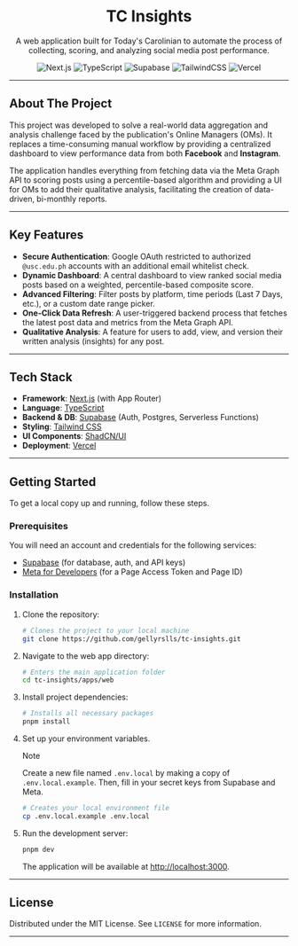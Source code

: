 <div align="center">

  <h1>TC Insights</h1>

  <p>
    A web application built for Today's Carolinian to automate the process of collecting, scoring, and analyzing social media post performance.
  </p>

  <!-- Tech Stack Badges -->
  <p>
    <img src="https://img.shields.io/badge/next.js-000000?style=for-the-badge&logo=nextdotjs&logoColor=white" alt="Next.js"/>
    <img src="https://img.shields.io/badge/typescript-%23007ACC.svg?style=for-the-badge&logo=typescript&logoColor=white" alt="TypeScript"/>
    <img src="https://img.shields.io/badge/Supabase-3ECF8E?style=for-the-badge&logo=supabase&logoColor=white" alt="Supabase"/>
    <img src="https://img.shields.io/badge/tailwindcss-%2338B2AC.svg?style=for-the-badge&logo=tailwind-css&logoColor=white" alt="TailwindCSS"/>
    <img src="https://img.shields.io/badge/vercel-%23000000.svg?style=for-the-badge&logo=vercel&logoColor=white" alt="Vercel"/>
  </p>
</div>

---
## About The Project

This project was developed to solve a real-world data aggregation and analysis challenge faced by the publication's Online Managers (OMs). It replaces a time-consuming manual workflow by providing a centralized dashboard to view performance data from both **Facebook** and **Instagram**.

The application handles everything from fetching data via the Meta Graph API to scoring posts using a percentile-based algorithm and providing a UI for OMs to add their qualitative analysis, facilitating the creation of data-driven, bi-monthly reports.

---

## Key Features

*   **Secure Authentication**: Google OAuth restricted to authorized `@usc.edu.ph` accounts with an additional email whitelist check.
*   **Dynamic Dashboard**: A central dashboard to view ranked social media posts based on a weighted, percentile-based composite score.
*   **Advanced Filtering**: Filter posts by platform, time periods (Last 7 Days, etc.), or a custom date range picker.
*   **One-Click Data Refresh**: A user-triggered backend process that fetches the latest post data and metrics from the Meta Graph API.
*   **Qualitative Analysis**: A feature for users to add, view, and version their written analysis (insights) for any post.

---

## Tech Stack

*   **Framework**: [Next.js](https://nextjs.org/) (with App Router)
*   **Language**: [TypeScript](https://www.typescriptlang.org/)
*   **Backend & DB**: [Supabase](https://supabase.io/) (Auth, Postgres, Serverless Functions)
*   **Styling**: [Tailwind CSS](https://tailwindcss.com/)
*   **UI Components**: [ShadCN/UI](https://ui.shadcn.com/)
*   **Deployment**: [Vercel](https://vercel.com/)

---

## Getting Started

To get a local copy up and running, follow these steps.

### Prerequisites

You will need an account and credentials for the following services:
*   [Supabase](https://supabase.io) (for database, auth, and API keys)
*   [Meta for Developers](https://developers.facebook.com/) (for a Page Access Token and Page ID)

### Installation

1.  Clone the repository:
    ```sh
    # Clones the project to your local machine
    git clone https://github.com/gellyrslls/tc-insights.git
    ```
2.  Navigate to the web app directory:
    ```sh
    # Enters the main application folder
    cd tc-insights/apps/web
    ```
3.  Install project dependencies:
    ```sh
    # Installs all necessary packages
    pnpm install
    ```
4.  Set up your environment variables.
    > [!NOTE]
    > Create a new file named `.env.local` by making a copy of `.env.local.example`. Then, fill in your secret keys from Supabase and Meta.

    ```sh
    # Creates your local environment file
    cp .env.local.example .env.local
    ```

5.  Run the development server:
    ```sh
    pnpm dev
    ```
    The application will be available at [http://localhost:3000](http://localhost:3000).

---

## License

Distributed under the MIT License. See `LICENSE` for more information.

---
